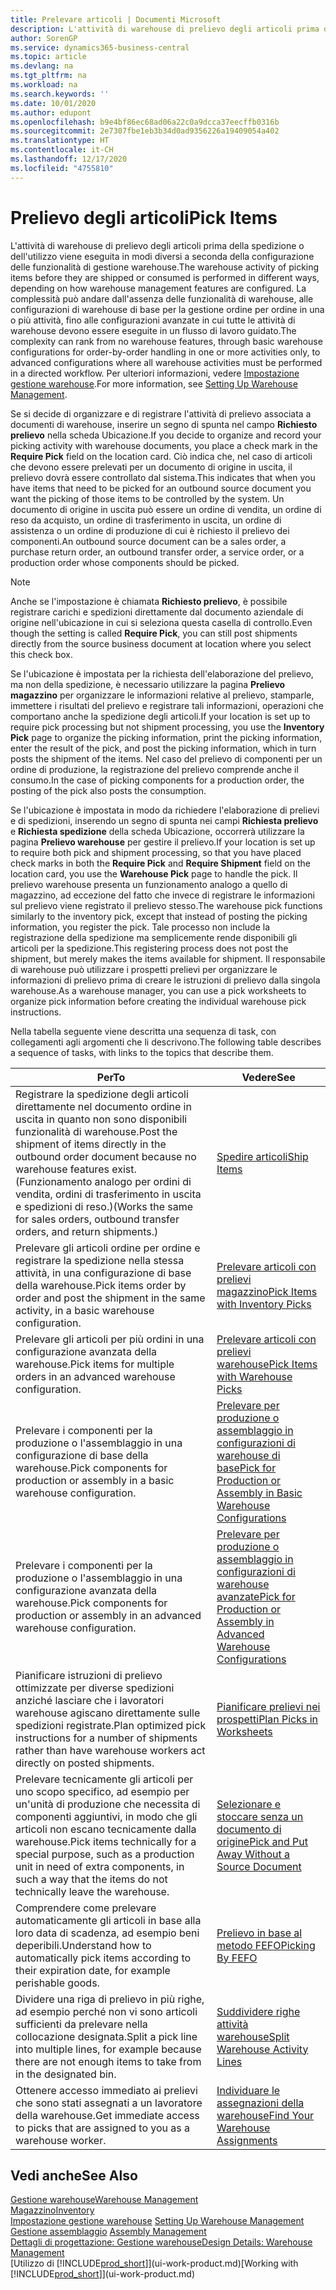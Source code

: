 ```yaml
---
title: Prelevare articoli | Documenti Microsoft
description: L'attività di warehouse di prelievo degli articoli prima della spedizione o dell'utilizzo viene eseguita in modi diversi a seconda della configurazione delle funzionalità di gestione warehouse. La complessità delle operazioni di setup può andare dall'assenza delle funzionalità di warehouse, alle configurazioni di warehouse di base per la gestione ordine per ordine in una o più attività, fino alle configurazioni avanzate in cui tutte le attività di warehouse devono essere eseguite in un flusso di lavoro guidato.
author: SorenGP
ms.service: dynamics365-business-central
ms.topic: article
ms.devlang: na
ms.tgt_pltfrm: na
ms.workload: na
ms.search.keywords: ''
ms.date: 10/01/2020
ms.author: edupont
ms.openlocfilehash: b9e4bf86ec68ad06a22c0a9dcca37eecffb0316b
ms.sourcegitcommit: 2e7307fbe1eb3b34d0ad9356226a19409054a402
ms.translationtype: HT
ms.contentlocale: it-CH
ms.lasthandoff: 12/17/2020
ms.locfileid: "4755810"
---
```

# <a name="pick-items"></a><span data-ttu-id="6141c-104">Prelievo degli articoli</span><span class="sxs-lookup"><span data-stu-id="6141c-104">Pick Items</span></span>

<span data-ttu-id="6141c-105">L'attività di warehouse di prelievo degli articoli prima della spedizione o dell'utilizzo viene eseguita in modi diversi a seconda della configurazione delle funzionalità di gestione warehouse.</span><span class="sxs-lookup"><span data-stu-id="6141c-105">The warehouse activity of picking items before they are shipped or consumed is performed in different ways, depending on how warehouse management features are configured.</span></span> <span data-ttu-id="6141c-106">La complessità può andare dall'assenza delle funzionalità di warehouse, alle configurazioni di warehouse di base per la gestione ordine per ordine in una o più attività, fino alle configurazioni avanzate in cui tutte le attività di warehouse devono essere eseguite in un flusso di lavoro guidato.</span><span class="sxs-lookup"><span data-stu-id="6141c-106">The complexity can rank from no warehouse features, through basic warehouse configurations for order-by-order handling in one or more activities only, to advanced configurations where all warehouse activities must be performed in a directed workflow.</span></span> <span data-ttu-id="6141c-107">Per ulteriori informazioni, vedere [Impostazione gestione warehouse](warehouse-setup-warehouse.md).</span><span class="sxs-lookup"><span data-stu-id="6141c-107">For more information, see [Setting Up Warehouse Management](warehouse-setup-warehouse.md).</span></span>

<span data-ttu-id="6141c-108">Se si decide di organizzare e di registrare l'attività di prelievo associata a documenti di warehouse, inserire un segno di spunta nel campo **Richiesto prelievo** nella scheda Ubicazione.</span><span class="sxs-lookup"><span data-stu-id="6141c-108">If you decide to organize and record your picking activity with warehouse documents, you place a check mark in the **Require Pick** field on the location card.</span></span> <span data-ttu-id="6141c-109">Ciò indica che, nel caso di articoli che devono essere prelevati per un documento di origine in uscita, il prelievo dovrà essere controllato dal sistema.</span><span class="sxs-lookup"><span data-stu-id="6141c-109">This indicates that when you have items that need to be picked for an outbound source document you want the picking of those items to be controlled by the system.</span></span> <span data-ttu-id="6141c-110">Un documento di origine in uscita può essere un ordine di vendita, un ordine di reso da acquisto, un ordine di trasferimento in uscita, un ordine di assistenza o un ordine di produzione di cui è richiesto il prelievo dei componenti.</span><span class="sxs-lookup"><span data-stu-id="6141c-110">An outbound source document can be a sales order, a purchase return order, an outbound transfer order, a service order, or a production order whose components should be picked.</span></span>

> [!NOTE]
> <span data-ttu-id="6141c-111">Anche se l'impostazione è chiamata **Richiesto prelievo**, è possibile registrare carichi e spedizioni direttamente dal documento aziendale di origine nell'ubicazione in cui si seleziona questa casella di controllo.</span><span class="sxs-lookup"><span data-stu-id="6141c-111">Even though the setting is called **Require Pick**, you can still post shipments directly from the source business document at location where you select this check box.</span></span>

<span data-ttu-id="6141c-112">Se l'ubicazione è impostata per la richiesta dell'elaborazione del prelievo, ma non della spedizione, è necessario utilizzare la pagina **Prelievo magazzino** per organizzare le informazioni relative al prelievo, stamparle, immettere i risultati del prelievo e registrare tali informazioni, operazioni che comportano anche la spedizione degli articoli.</span><span class="sxs-lookup"><span data-stu-id="6141c-112">If your location is set up to require pick processing but not shipment processing, you use the **Inventory Pick** page to organize the picking information, print the picking information, enter the result of the pick, and post the picking information, which in turn posts the shipment of the items.</span></span> <span data-ttu-id="6141c-113">Nel caso del prelievo di componenti per un ordine di produzione, la registrazione del prelievo comprende anche il consumo.</span><span class="sxs-lookup"><span data-stu-id="6141c-113">In the case of picking components for a production order, the posting of the pick also posts the consumption.</span></span>

<span data-ttu-id="6141c-114">Se l'ubicazione è impostata in modo da richiedere l'elaborazione di prelievi e di spedizioni, inserendo un segno di spunta nei campi **Richiesta prelievo** e **Richiesta spedizione** della scheda Ubicazione, occorrerà utilizzare la pagina **Prelievo warehouse** per gestire il prelievo.</span><span class="sxs-lookup"><span data-stu-id="6141c-114">If your location is set up to require both pick and shipment processing, so that you have placed check marks in both the **Require Pick** and **Require Shipment** field on the location card, you use the **Warehouse Pick** page to handle the pick.</span></span> <span data-ttu-id="6141c-115">Il prelievo warehouse presenta un funzionamento analogo a quello di magazzino, ad eccezione del fatto che invece di registrare le informazioni sul prelievo viene registrato il prelievo stesso.</span><span class="sxs-lookup"><span data-stu-id="6141c-115">The warehouse pick functions similarly to the inventory pick, except that instead of posting the picking information, you register the pick.</span></span> <span data-ttu-id="6141c-116">Tale processo non include la registrazione della spedizione ma semplicemente rende disponibili gli articoli per la spedizione.</span><span class="sxs-lookup"><span data-stu-id="6141c-116">This registering process does not post the shipment, but merely makes the items available for shipment.</span></span> <span data-ttu-id="6141c-117">Il responsabile di warehouse può utilizzare i prospetti prelievi per organizzare le informazioni di prelievo prima di creare le istruzioni di prelievo dalla singola warehouse.</span><span class="sxs-lookup"><span data-stu-id="6141c-117">As a warehouse manager, you can use a pick worksheets to organize pick information before creating the individual warehouse pick instructions.</span></span>

<span data-ttu-id="6141c-118">Nella tabella seguente viene descritta una sequenza di task, con collegamenti agli argomenti che li descrivono.</span><span class="sxs-lookup"><span data-stu-id="6141c-118">The following table describes a sequence of tasks, with links to the topics that describe them.</span></span>   

|<span data-ttu-id="6141c-119">**Per**</span><span class="sxs-lookup"><span data-stu-id="6141c-119">**To**</span></span>|<span data-ttu-id="6141c-120">**Vedere**</span><span class="sxs-lookup"><span data-stu-id="6141c-120">**See**</span></span>|
|------------|-------------|  
|<span data-ttu-id="6141c-121">Registrare la spedizione degli articoli direttamente nel documento ordine in uscita in quanto non sono disponibili funzionalità di warehouse.</span><span class="sxs-lookup"><span data-stu-id="6141c-121">Post the shipment of items directly in the outbound order document because no warehouse features exist.</span></span> <span data-ttu-id="6141c-122">(Funzionamento analogo per ordini di vendita, ordini di trasferimento in uscita e spedizioni di reso.)</span><span class="sxs-lookup"><span data-stu-id="6141c-122">(Works the same for sales orders, outbound transfer orders, and return shipments.)</span></span>|[<span data-ttu-id="6141c-123">Spedire articoli</span><span class="sxs-lookup"><span data-stu-id="6141c-123">Ship Items</span></span>](warehouse-how-ship-items.md)|  
|<span data-ttu-id="6141c-124">Prelevare gli articoli ordine per ordine e registrare la spedizione nella stessa attività, in una configurazione di base della warehouse.</span><span class="sxs-lookup"><span data-stu-id="6141c-124">Pick items order by order and post the shipment in the same activity, in a basic warehouse configuration.</span></span>|[<span data-ttu-id="6141c-125">Prelevare articoli con prelievi magazzino</span><span class="sxs-lookup"><span data-stu-id="6141c-125">Pick Items with Inventory Picks</span></span>](warehouse-how-to-pick-items-with-inventory-picks.md)|
|<span data-ttu-id="6141c-126">Prelevare gli articoli per più ordini in una configurazione avanzata della warehouse.</span><span class="sxs-lookup"><span data-stu-id="6141c-126">Pick items for multiple orders in an advanced warehouse configuration.</span></span>|[<span data-ttu-id="6141c-127">Prelevare articoli con prelievi warehouse</span><span class="sxs-lookup"><span data-stu-id="6141c-127">Pick Items with Warehouse Picks</span></span>](warehouse-how-to-pick-items-for-warehouse-shipment.md)|  
|<span data-ttu-id="6141c-128">Prelevare i componenti per la produzione o l'assemblaggio in una configurazione di base della warehouse.</span><span class="sxs-lookup"><span data-stu-id="6141c-128">Pick components for production or assembly in a basic warehouse configuration.</span></span>|[<span data-ttu-id="6141c-129">Prelevare per produzione o assemblaggio in configurazioni di warehouse di base</span><span class="sxs-lookup"><span data-stu-id="6141c-129">Pick for Production or Assembly in Basic Warehouse Configurations</span></span>](warehouse-how-to-pick-for-production.md)|
|<span data-ttu-id="6141c-130">Prelevare i componenti per la produzione o l'assemblaggio in una configurazione avanzata della warehouse.</span><span class="sxs-lookup"><span data-stu-id="6141c-130">Pick components for production or assembly in an advanced warehouse configuration.</span></span>|[<span data-ttu-id="6141c-131">Prelevare per produzione o assemblaggio in configurazioni di warehouse avanzate</span><span class="sxs-lookup"><span data-stu-id="6141c-131">Pick for Production or Assembly in Advanced Warehouse Configurations</span></span>](warehouse-how-to-pick-for-internal-operations-in-advanced-warehousing.md)|  
|<span data-ttu-id="6141c-132">Pianificare istruzioni di prelievo ottimizzate per diverse spedizioni anziché lasciare che i lavoratori warehouse agiscano direttamente sulle spedizioni registrate.</span><span class="sxs-lookup"><span data-stu-id="6141c-132">Plan optimized pick instructions for a number of shipments rather than have warehouse workers act directly on posted shipments.</span></span>|[<span data-ttu-id="6141c-133">Pianificare prelievi nei prospetti</span><span class="sxs-lookup"><span data-stu-id="6141c-133">Plan Picks in Worksheets</span></span>](warehouse-how-to-plan-picks-in-worksheets.md)|  
|<span data-ttu-id="6141c-134">Prelevare tecnicamente gli articoli per uno scopo specifico, ad esempio per un'unità di produzione che necessita di componenti aggiuntivi, in modo che gli articoli non escano tecnicamente dalla warehouse.</span><span class="sxs-lookup"><span data-stu-id="6141c-134">Pick items technically for a special purpose, such as a production unit in need of extra components, in such a way that the items do not technically leave the warehouse.</span></span>|[<span data-ttu-id="6141c-135">Selezionare e stoccare senza un documento di origine</span><span class="sxs-lookup"><span data-stu-id="6141c-135">Pick and Put Away Without a Source Document</span></span>](warehouse-how-to-create-put-aways-from-internal-put-aways.md)|
|<span data-ttu-id="6141c-136">Comprendere come prelevare automaticamente gli articoli in base alla loro data di scadenza, ad esempio beni deperibili.</span><span class="sxs-lookup"><span data-stu-id="6141c-136">Understand how to automatically pick items according to their expiration date, for example perishable goods.</span></span>|[<span data-ttu-id="6141c-137">Prelievo in base al metodo FEFO</span><span class="sxs-lookup"><span data-stu-id="6141c-137">Picking By FEFO</span></span>](warehouse-picking-by-fefo.md)|
|<span data-ttu-id="6141c-138">Dividere una riga di prelievo in più righe, ad esempio perché non vi sono articoli sufficienti da prelevare nella collocazione designata.</span><span class="sxs-lookup"><span data-stu-id="6141c-138">Split a pick line into multiple lines, for example because there are not enough items to take from in the designated bin.</span></span>|[<span data-ttu-id="6141c-139">Suddividere righe attività warehouse</span><span class="sxs-lookup"><span data-stu-id="6141c-139">Split Warehouse Activity Lines</span></span>](warehouse-how-to-split-warehouse-activity-lines.md)|
|<span data-ttu-id="6141c-140">Ottenere accesso immediato ai prelievi che sono stati assegnati a un lavoratore della warehouse.</span><span class="sxs-lookup"><span data-stu-id="6141c-140">Get immediate access to picks that are assigned to you as a warehouse worker.</span></span>|[<span data-ttu-id="6141c-141">Individuare le assegnazioni della warehouse</span><span class="sxs-lookup"><span data-stu-id="6141c-141">Find Your Warehouse Assignments</span></span>](warehouse-how-to-find-your-warehouse-assignments.md)|  

## <a name="see-also"></a><span data-ttu-id="6141c-142">Vedi anche</span><span class="sxs-lookup"><span data-stu-id="6141c-142">See Also</span></span>  
[<span data-ttu-id="6141c-143">Gestione warehouse</span><span class="sxs-lookup"><span data-stu-id="6141c-143">Warehouse Management</span></span>](warehouse-manage-warehouse.md)  
[<span data-ttu-id="6141c-144">Magazzino</span><span class="sxs-lookup"><span data-stu-id="6141c-144">Inventory</span></span>](inventory-manage-inventory.md)  
<span data-ttu-id="6141c-145">[Impostazione gestione warehouse](warehouse-setup-warehouse.md)   </span><span class="sxs-lookup"><span data-stu-id="6141c-145">[Setting Up Warehouse Management](warehouse-setup-warehouse.md)   </span></span>  
<span data-ttu-id="6141c-146">[Gestione assemblaggio](assembly-assemble-items.md)  </span><span class="sxs-lookup"><span data-stu-id="6141c-146">[Assembly Management](assembly-assemble-items.md)  </span></span>  
[<span data-ttu-id="6141c-147">Dettagli di progettazione: Gestione warehouse</span><span class="sxs-lookup"><span data-stu-id="6141c-147">Design Details: Warehouse Management</span></span>](design-details-warehouse-management.md)  
<span data-ttu-id="6141c-148">[Utilizzo di [!INCLUDE[prod_short](includes/prod_short.md)]](ui-work-product.md)</span><span class="sxs-lookup"><span data-stu-id="6141c-148">[Working with [!INCLUDE[prod_short](includes/prod_short.md)]](ui-work-product.md)</span></span>
